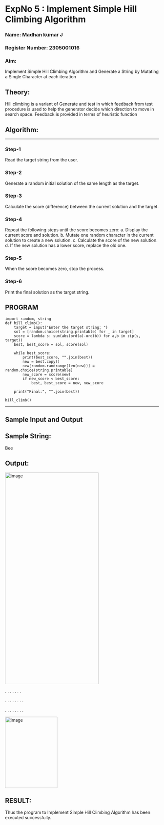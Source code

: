 <h1>ExpNo 5 : Implement Simple Hill Climbing Algorithm</h1> 
<h3>Name: Madhan kumar J </h3>
<h3>Register Number: 2305001016 </h3>
<H3>Aim:</H3>
<p>Implement Simple Hill Climbing Algorithm and Generate a String by Mutating a Single Character at each iteration </p>
<h2> Theory: </h2>
<p>Hill climbing is a variant of Generate and test in which feedback from test procedure is used to help the generator decide which direction to move in search space.
Feedback is provided in terms of heuristic function
</p>


<h2>Algorithm:</h2>

</p>
<hr>
<h3>Step-1</h3> <p> Read the target string from the user.</p>
<h3>Step-2</h3> <p>Generate a random initial solution of the same length as the target.</p>
<h3>Step-3</h3> <p> Calculate the score (difference) between the current solution and the target.</p>
<h3>Step-4</h3>
<p> Repeat the following steps until the score becomes zero: a. Display the current score and solution. b. Mutate one random character in the current solution to create a new solution. c. Calculate the score of the new solution. d. If the new solution has a lower score, replace the old one.</p>
<h3>Step-5</h3> <p> When the score becomes zero, stop the process.</p>
<h3>Step-6</h3> <p>  Print the final solution as the target string.</p>

## PROGRAM
```
import random, string
def hill_climb():
    target = input("Enter the target string: ")
    sol = [random.choice(string.printable) for _ in target]
    score = lambda s: sum(abs(ord(a)-ord(b)) for a,b in zip(s, target))
    best, best_score = sol, score(sol)

    while best_score:
        print(best_score, "".join(best))
        new = best.copy()
        new[random.randrange(len(new))] = random.choice(string.printable)
        new_score = score(new)
        if new_score < best_score:
            best, best_score = new, new_score

    print("Final:", "".join(best))

hill_climb()
```

<hr>
<h2>Sample Input and Output</h2>
<h2>Sample String:</h2> Bee
<h2>Output:</h2>

<img width="306" height="692" alt="image" src="https://github.com/user-attachments/assets/c80ef84e-5d7f-4980-93ce-b2d5808df0e8" />

<p>.   .   .   .  .  .  . </p>
<p>.  .  .  .  .  .  .  .</p>
<p>.  .  .  .  .  .  .  .</p>

<img width="171" height="233" alt="image" src="https://github.com/user-attachments/assets/89430128-9479-44a6-abdc-c630ee087106" />


## RESULT:
Thus the program to Implement Simple Hill Climbing Algorithm has been executed successfully.
